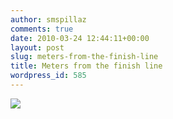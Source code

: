 ```yaml
---
author: smspillaz
comments: true
date: 2010-03-24 12:44:11+00:00
layout: post
slug: meters-from-the-finish-line
title: Meters from the finish line
wordpress_id: 585
---
```


[![](http://smspillaz.files.wordpress.com/2010/03/screenshot-spilsburysilverstone-u910-byobu-blurry.png)](http://smspillaz.files.wordpress.com/2010/03/screenshot-spilsburysilverstone-u910-byobu-blurry.png)
